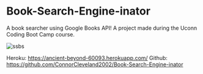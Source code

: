 # Book-Search-Engine-inator
A book searcher using Google Books API!  A project made during the Uconn Coding Boot Camp course.

![ssbs](https://user-images.githubusercontent.com/79491532/131604858-1b45a865-7085-46e9-9a16-86ebd47ea6af.png)

Heroku:  https://ancient-beyond-60093.herokuapp.com/
Github:  https://github.com/ConnorCleveland2002/Book-Search-Engine-inator

